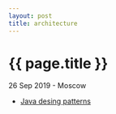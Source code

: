 ```yaml
---
layout: post
title: architecture
---
```


{{ page.title }}
================

<p class="meta">26 Sep 2019 - Moscow</p> 



- [Java desing patterns](https://github.com/iluwatar/java-design-patterns)